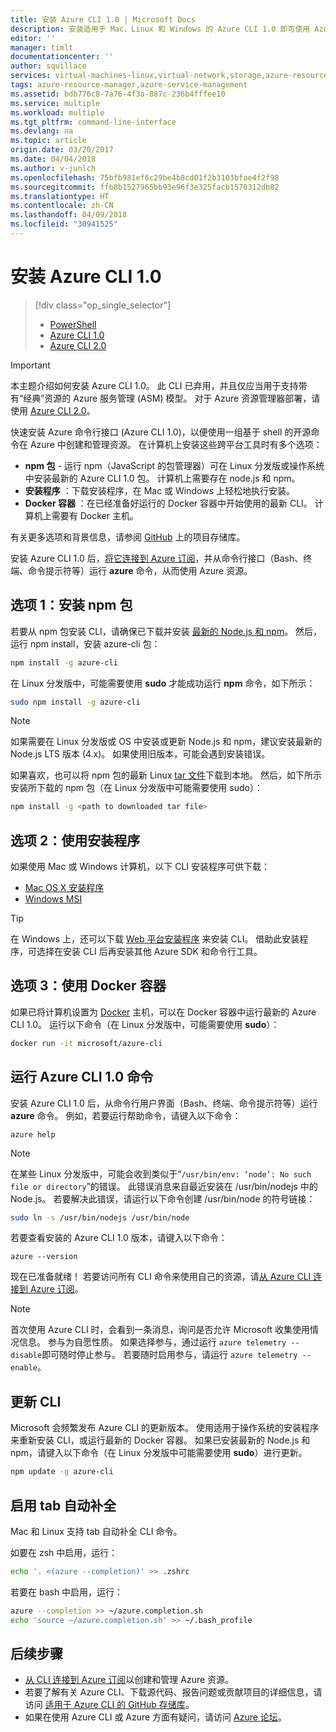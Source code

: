 ```yaml
---
title: 安装 Azure CLI 1.0 | Microsoft Docs
description: 安装适用于 Mac、Linux 和 Windows 的 Azure CLI 1.0 即可使用 Azure 服务
editor: ''
manager: timlt
documentationcenter: ''
author: squillace
services: virtual-machines-linux,virtual-network,storage,azure-resource-manager
tags: azure-resource-manager,azure-service-management
ms.assetid: bdb776c8-7a76-4f3a-887c-236b4fffee10
ms.service: multiple
ms.workload: multiple
ms.tgt_pltfrm: command-line-interface
ms.devlang: na
ms.topic: article
origin.date: 03/20/2017
ms.date: 04/04/2018
ms.author: v-junlch
ms.openlocfilehash: 75bfb981ef6c29be4b8cd01f2b3103bfae4f2f98
ms.sourcegitcommit: ffb8b1527965bb93e96f3e325facb1570312db82
ms.translationtype: HT
ms.contentlocale: zh-CN
ms.lasthandoff: 04/09/2018
ms.locfileid: "30941525"
---
```

# <a name="install-the-azure-cli-10"></a>安装 Azure CLI 1.0
> [!div class="op_single_selector"]
> * [PowerShell](https://docs.microsoft.com/powershell/azure/overview)
> * [Azure CLI 1.0](cli-install-nodejs.md)
> * [Azure CLI 2.0](/cli/install-azure-cli)

> [!IMPORTANT]
> 本主题介绍如何安装 Azure CLI 1.0。 此 CLI 已弃用，并且仅应当用于支持带有“经典”资源的 Azure 服务管理 (ASM) 模型。
> 对于 Azure 资源管理器部署，请使用 [Azure CLI 2.0](/cli/overview)。

快速安装 Azure 命令行接口 (Azure CLI 1.0)，以便使用一组基于 shell 的开源命令在 Azure 中创建和管理资源。 在计算机上安装这些跨平台工具时有多个选项：

- **npm 包** - 运行 npm（JavaScript 的包管理器）可在 Linux 分发版或操作系统中安装最新的 Azure CLI 1.0 包。 计算机上需要存在 node.js 和 npm。
- **安装程序** ：下载安装程序，在 Mac 或 Windows 上轻松地执行安装。
- **Docker 容器** ：在已经准备好运行的 Docker 容器中开始使用的最新 CLI。 计算机上需要有 Docker 主机。

有关更多选项和背景信息，请参阅 [GitHub](https://github.com/azure/azure-xplat-cli) 上的项目存储库。

安装 Azure CLI 1.0 后，[将它连接到 Azure 订阅](/cli/authenticate-azure-cli)，并从命令行接口（Bash、终端、命令提示符等）运行 **azure** 命令，从而使用 Azure 资源。

## <a name="option-1-install-an-npm-package"></a>选项 1：安装 npm 包
若要从 npm 包安装 CLI，请确保已下载并安装 [最新的 Node.js 和 npm](https://nodejs.org/en/download/package-manager/)。 然后，运行 npm install，安装 azure-cli 包：

```bash
npm install -g azure-cli
```

在 Linux 分发版中，可能需要使用 **sudo** 才能成功运行 **npm** 命令，如下所示：

```bash
sudo npm install -g azure-cli
```

> [!NOTE]
> 如果需要在 Linux 分发版或 OS 中安装或更新 Node.js 和 npm，建议安装最新的 Node.js LTS 版本 (4.x)。 如果使用旧版本，可能会遇到安装错误。

如果喜欢，也可以将 npm 包的最新 Linux [tar 文件][linux-installer]下载到本地。 然后，如下所示安装所下载的 npm 包（在 Linux 分发版中可能需要使用 sudo）：

```bash
npm install -g <path to downloaded tar file>
```

## <a name="option-2-use-an-installer"></a>选项 2：使用安装程序
如果使用 Mac 或 Windows 计算机，以下 CLI 安装程序可供下载：

- [Mac OS X 安装程序][mac-installer]
- [Windows MSI][windows-installer]

> [!TIP]
> 在 Windows 上，还可以下载 [Web 平台安装程序](https://go.microsoft.com/?linkid=9828653) 来安装 CLI。 借助此安装程序，可选择在安装 CLI 后再安装其他 Azure SDK 和命令行工具。

## <a name="option-3-use-a-docker-container"></a>选项 3：使用 Docker 容器
如果已将计算机设置为 [Docker](https://docs.docker.com/engine/understanding-docker/) 主机，可以在 Docker 容器中运行最新的 Azure CLI 1.0。 运行以下命令（在 Linux 分发版中，可能需要使用 **sudo**）：

```bash
docker run -it microsoft/azure-cli
```

## <a name="run-azure-cli-10-commands"></a>运行 Azure CLI 1.0 命令
安装 Azure CLI 1.0 后，从命令行用户界面（Bash、终端、命令提示符等）运行 **azure** 命令。 例如，若要运行帮助命令，请键入以下命令：

```azurecli
azure help
```

> [!NOTE]
> 在某些 Linux 分发版中，可能会收到类似于“`/usr/bin/env: ‘node’: No such file or directory`”的错误。 此错误消息来自最近安装在 /usr/bin/nodejs 中的 Node.js。 若要解决此错误，请运行以下命令创建 /usr/bin/node 的符号链接：

```bash
sudo ln -s /usr/bin/nodejs /usr/bin/node
```

若要查看安装的 Azure CLI 1.0 版本，请键入以下命令：

```azurecli
azure --version
```

现在已准备就绪！ 若要访问所有 CLI 命令来使用自己的资源，请[从 Azure CLI 连接到 Azure 订阅](/cli/authenticate-azure-cli)。

> [!NOTE]
> 首次使用 Azure CLI 时，会看到一条消息，询问是否允许 Microsoft 收集使用情况信息。 参与为自愿性质。 如果选择参与，通过运行 `azure telemetry --disable`即可随时停止参与。 若要随时启用参与，请运行 `azure telemetry --enable`。

## <a name="update-the-cli"></a>更新 CLI
Microsoft 会频繁发布 Azure CLI 的更新版本。 使用适用于操作系统的安装程序来重新安装 CLI，或运行最新的 Docker 容器。 如果已安装最新的 Node.js 和 npm，请键入以下命令（在 Linux 分发版中可能需要使用 **sudo**）进行更新。

```bash
npm update -g azure-cli
```

## <a name="enable-tab-completion"></a>启用 tab 自动补全
Mac 和 Linux 支持 tab 自动补全 CLI 命令。

如要在 zsh 中启用，运行：

```bash
echo '. <(azure --completion)' >> .zshrc
```

若要在 bash 中启用，运行：

```bash
azure --completion >> ~/azure.completion.sh
echo 'source ~/azure.completion.sh' >> ~/.bash_profile
```


## <a name="next-steps"></a>后续步骤
- [从 CLI 连接到 Azure 订阅](/cli/authenticate-azure-cli)以创建和管理 Azure 资源。
- 若要了解有关 Azure CLI、下载源代码、报告问题或贡献项目的详细信息，请访问 [适用于 Azure CLI 的 GitHub 存储库](https://github.com/azure/azure-xplat-cli)。
- 如果在使用 Azure CLI 或 Azure 方面有疑问，请访问 [Azure 论坛](https://social.msdn.microsoft.com/Forums/en-US/home?forum=azurescripting)。


[mac-installer]: http://aka.ms/mac-azure-cli
[windows-installer]: http://aka.ms/webpi-azure-cli
[linux-installer]: http://aka.ms/linux-azure-cli
[cliasm]: /cli/get-started-with-az-cli2
[cliarm]: ./virtual-machines/azure-cli-arm-commands.md

<!-- Update_Description: wording update -->